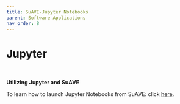```yaml
---
title: SuAVE-Jupyter Notebooks
parent: Software Applications
nav_order: 8
---
```


# Jupyter
<br>

**Utilizing Jupyter and SuAVE**

To learn how to launch Jupyter Notebooks from SuAVE: click [here](https://suave-ucsd.github.io/SuAVE-Documentation/Jupyter_Notebook_SuAVE.html).
